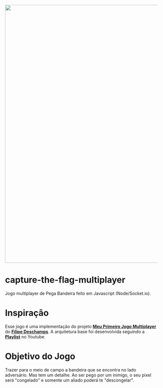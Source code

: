 <p align="center">
  <img src="https://user-images.githubusercontent.com/37746303/80896466-e57eea00-8cc4-11ea-8dce-5491cf45907f.png" width="850">
</p>

# capture-the-flag-multiplayer
Jogo multiplayer de Pega Bandeira feito em Javascript (Node/Socket.io). 

# Inspiração
Esse jogo é uma implementação do projeto **[Meu Primeiro Jogo Multiplayer](https://github.com/filipedeschamps/meu-primeiro-jogo-multiplayer)** do **[Filipe Deschamps](https://github.com/filipedeschamps)**. A arquitetura base foi desenvolvida seguindo a **[Playlist](https://youtu.be/0sTfIZvjYJk)** no Youtube.

# Objetivo do Jogo
Trazer para o meio de campo a bandeira que se encontra no lado adversário. Mas tem um detalhe. Ao ser pego por um inimigo, o seu pixel será "congelado" e somente um aliado poderá te "descongelar".
